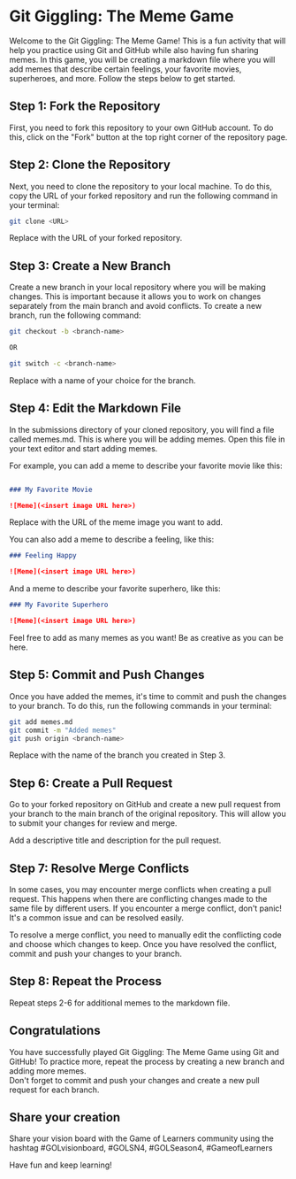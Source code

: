 # Git Giggling: The Meme Game

Welcome to the Git Giggling: The Meme Game! This is a fun activity that will help you practice using Git and GitHub while also having fun sharing memes. In this game, you will be creating a markdown file where you will add memes that describe certain feelings, your favorite movies, superheroes, and more. Follow the steps below to get started.

## Step 1: Fork the Repository

First, you need to fork this repository to your own GitHub account. To do this, click on the "Fork" button at the top right corner of the repository page.

## Step 2: Clone the Repository

Next, you need to clone the repository to your local machine. To do this, copy the URL of your forked repository and run the following command in your terminal:

```bash
git clone <URL>
```

Replace <URL> with the URL of your forked repository.


## Step 3: Create a New Branch

Create a new branch in your local repository where you will be making changes. This is important because it allows you to work on changes separately from the main branch and avoid conflicts. To create a new branch, run the following command:

```bash
git checkout -b <branch-name>

OR

git switch -c <branch-name>
```

Replace <branch-name> with a name of your choice for the branch.

## Step 4: Edit the Markdown File

In the submissions directory of your cloned repository, you will find a file called memes.md. This is where you will be adding memes. Open this file in your text editor and start adding memes.

For example, you can add a meme to describe your favorite movie like this:

```md

### My Favorite Movie

![Meme](<insert image URL here>)

```

Replace <insert image URL here> with the URL of the meme image you want to add.

You can also add a meme to describe a feeling, like this:

```md
### Feeling Happy

![Meme](<insert image URL here>)
```

And a meme to describe your favorite superhero, like this:

```md
### My Favorite Superhero

![Meme](<insert image URL here>)
```

Feel free to add as many memes as you want! Be as creative as you can be here.

## Step 5: Commit and Push Changes

Once you have added the memes, it's time to commit and push the changes to your branch. To do this, run the following commands in your terminal:

```bash
git add memes.md
git commit -m "Added memes"
git push origin <branch-name>
```

Replace <branch-name> with the name of the branch you created in Step 3.

## Step 6: Create a Pull Request

Go to your forked repository on GitHub and create a new pull request from your branch to the main branch of the original repository. This will allow you to submit your changes for review and merge.

Add a descriptive title and description for the pull request.

## Step 7: Resolve Merge Conflicts

In some cases, you may encounter merge conflicts when creating a pull request. This happens when there are conflicting changes made to the same file by different users. If you encounter a merge conflict, don't panic! It's a common issue and can be resolved easily.

To resolve a merge conflict, you need to manually edit the conflicting code and choose which changes to keep. Once you have resolved the conflict, commit and push your changes to your branch.

## Step 8: Repeat the Process
Repeat steps 2-6 for additional memes to the markdown file.


## Congratulations
You have successfully played Git Giggling: The Meme Game using Git and GitHub! To practice more, repeat the process by creating a new branch and adding more memes.  
Don't forget to commit and push your changes and create a new pull request for each branch.

## Share your creation
Share your vision board with the Game of Learners community using the hashtag #GOLvisionboard, #GOLSN4, #GOLSeason4, #GameofLearners

Have fun and keep learning!